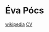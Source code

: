 # Éva Pócs
[wikipedia](https://en.wikipedia.org/wiki/%C3%89va-P%C3%B3cs)
[CV](https://neprajz.btk.pte.hu/hu/tartalom/prof-pocs-eva-dsc-professor-emeritus)
